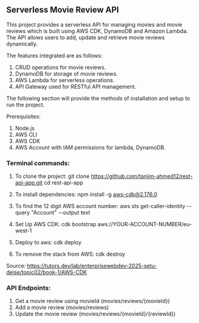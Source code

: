 ## Serverless Movie Review API

This project provides a serverless API for managing movies and movie reviews which is built using AWS CDK, DynamoDB and Amazon Lambda. The API allows users to add, update and retrieve movie reviews dynamically.

The features integrated are as follows:
1. CRUD operations for movie reviews.
2. DynamoDB for storage of movie reviews.
3. AWS Lambda for serverless operations.
4. API Gateway used for RESTful API management.

The following section will provide the methods of installation and setup to run the project.

Prerequisites:
1. Node.js
2. AWS CLI
3. AWS CDK
4. AWS Account with IAM permissions for lambda, DynamoDB.

### Terminal commands:

1. To clone the project: 
  git clone https://github.com/tanjim-ahmed12/rest-api-app.git
  cd rest-api-app

2. To install dependencies: 
  npm install -g aws-cdk@2.176.0

3. To find the 12 digit AWS account number:
  aws sts get-caller-identity --query "Account" --output text

4. Set Up AWS CDK: 
  cdk bootstrap aws://YOUR-ACCOUNT-NUMBER/eu-west-1

5. Deploy to aws: 
  cdk deploy

6. To remove the stack from AWS:
   cdk destroy

Source: https://tutors.dev/lab/enterprisewebdev-2025-setu-deise/topic02/book-1/AWS-CDK

### API Endpoints:

1. Get a movie review using movieId (movies/reviews/{movieId})
2. Add a movie review (movies/reviews)
3. Update the movie review (movies/reviews/{movieId}/{reviewId})

